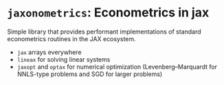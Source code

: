 # `jaxonometrics`: Econometrics in jax

Simple library that provides performant implementations of standard econometrics routines in the JAX ecosystem. 

- `jax` arrays everywhere
- `lineax` for solving linear systems
- `jaxopt` and `optax` for numerical optimization (Levenberg–Marquardt for NNLS-type problems and SGD for larger problems)
